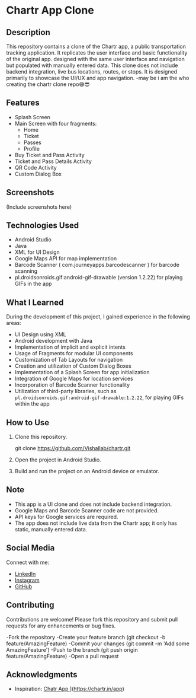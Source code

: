 # Chartr App Clone

## Description
This repository contains a clone of the Chartr app, a public transportation tracking application. It replicates the user interface and basic functionality of the original app. designed with the same user interface and navigation but populated with manually entered data. This clone does not include backend integration, live bus locations, routes, or stops. It is designed primarily to showcase the UI/UX and app navigation.
-may be i am the who creating the chartr clone repo😅😎

## Features
- Splash Screen
- Main Screen with four fragments:
  - Home
  - Ticket
  - Passes
  - Profile
- Buy Ticket and Pass Activity
- Ticket and Pass Details Activity
- QR Code Activity
- Custom Dialog Box

## Screenshots
(Include screenshots here)

## Technologies Used
- Android Studio
- Java
- XML for UI Design
- Google Maps API for map implementation
- Barcode Scanner (  com.journeyapps.barcodescanner  ) for barcode scanning
- pl.droidsonroids.gif:android-gif-drawable (version 1.2.22) for playing GIFs in the app


## What I Learned
During the development of this project, I gained experience in the following areas:
- UI Design using XML
- Android development with Java
- Implementation of implicit and explicit intents
- Usage of Fragments for modular UI components
- Customization of Tab Layouts for navigation
- Creation and utilization of Custom Dialog Boxes
- Implementation of a Splash Screen for app initialization
- Integration of Google Maps for location services
- Incorporation of Barcode Scanner functionality
- Utilization of third-party libraries, such as `pl.droidsonroids.gif:android-gif-drawable:1.2.22`, for playing GIFs within the app

## How to Use
1. Clone this repository.
   
   git clone https://github.com/Vishallab/chartr.git

3. Open the project in Android Studio.
4. Build and run the project on an Android device or emulator.

## Note
- This app is a UI clone and does not include backend integration.
- Google Maps and Barcode Scanner code are not provided.
- API keys for Google services are required.
- The app does not include live data from the Chartr app; it only has static, manually entered data.

## Social Media
Connect with me:
- [LinkedIn](https://www.linkedin.com/in/vishalmishra01)
- [Instagram](https://www.instagram.com/ig_viishal)
- [GitHub](https://www.github.com/Vishallab)

## Contributing
Contributions are welcome! Please fork this repository and submit pull requests for any enhancements or bug fixes.

-Fork the repository
-Create your feature branch (git checkout -b feature/AmazingFeature)
-Commit your changes (git commit -m 'Add some AmazingFeature')
-Push to the branch (git push origin feature/AmazingFeature)
-Open a pull request


## Acknowledgments
- Inspiration: [Chatr App ]([https://www.github.com/Vishallab)](https://chartr.in/app)
  
